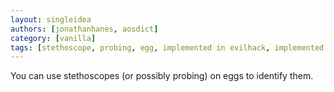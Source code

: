 ```yaml
---
layout: singleidea
authors: [jonathanhanes, aosdict]
category: [vanilla]
tags: [stethoscope, probing, egg, implemented in evilhack, implemented in xnethack]
---
```

You can use stethoscopes (or possibly probing) on eggs to identify them.
